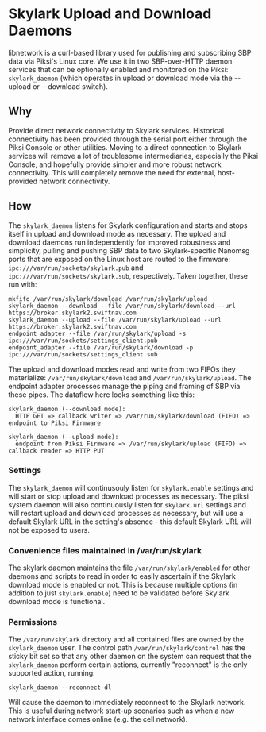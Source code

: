 # Skylark Upload and Download Daemons

libnetwork is a curl-based library used for publishing and subscribing SBP data
via Piksi's Linux core. We use it in two SBP-over-HTTP daemon services that can
be optionally enabled and monitored on the Piksi: `skylark_daemon` (which operates
in upload or download mode via the --upload or --download switch).

## Why

Provide direct network connectivity to Skylark services. Historical connectivity
has been provided through the serial port either through the Piksi Console or
other utilities. Moving to a direct connection to Skylark services will remove a
lot of troublesome intermediaries, especially the Piksi Console, and hopefully
provide simpler and more robust network connectivity. This will completely
remove the need for external, host-provided network connectivity.

## How

The `skylark_daemon` listens for Skylark configuration and starts and stops
itself in upload and download mode as necessary. The upload and download daemons
run independently for improved robustness and simplicity, pulling and pushing
SBP data to two Skylark-specific Nanomsg ports that are exposed on the Linux host
are routed to the firmware: `ipc:///var/run/sockets/skylark.pub` and `ipc:///var/run/sockets/skylark.sub`,
respectively. Taken together, these run with:

```
mkfifo /var/run/skylark/download /var/run/skylark/upload
skylark_daemon --download --file /var/run/skylark/download --url https://broker.skylark2.swiftnav.com
skylark_daemon --upload --file /var/run/skylark/upload --url https://broker.skylark2.swiftnav.com
endpoint_adapter --file /var/run/skylark/upload -s ipc:///var/run/sockets/settings_client.pub
endpoint_adapter --file /var/run/skylark/download -p ipc:///var/run/sockets/settings_client.sub
```

The upload and download modes read and write from two FIFOs they materialize:
`/var/run/skylark/download` and `/var/run/skylark/upload`.  The endpoint adapter
processes manage the piping and framing of SBP via these pipes.  The dataflow
here looks something like this:

```
skylark_daemon (--download mode):
  HTTP GET => callback writer => /var/run/skylark/download (FIFO) => endpoint to Piksi Firmware

skylark_daemon (--upload mode):
  endpoint from Piksi Firmware => /var/run/skylark/upload (FIFO) => callback reader => HTTP PUT
```

### Settings

The `skylark_daemon` will continusouly listen for `skylark.enable` settings
and will start or stop upload and download processes as necessary. The piksi
system daemon will also continuously listen for `skylark.url` settings and will
restart upload and download processes as necessary, but will use a default
Skylark URL in the setting's absence - this default Skylark URL will not be
exposed to users.

### Convenience files maintained in /var/run/skylark

The skylark daemon maintains the file `/var/run/skylark/enabled` for other
daemons and scripts to read in order to easily ascertain if the Skylark download
mode is enabled or not. This is because multiple options (in addition to just
`skylark.enable`) need to be validated before Skylark download mode is
functional.

### Permissions

The `/var/run/skylark` directory and all contained files are owned by the
`skylark_daemon` user. The control path `/var/run/skylark/control` has the
sticky bit set so that any other daemon on the system can request that the
`skylark_daemon` perform certain actions, currently "reconnect" is the only
supported action, running:

    skylark_daemon --reconnect-dl
    
Will cause the daemon to immediately reconnect to the Skylark network.  This
is useful during network start-up scenarios such as when a new network interface
comes online (e.g. the cell network).
